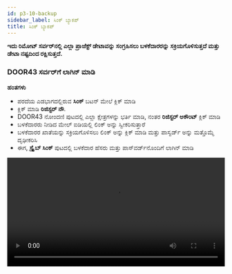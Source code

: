 ```yaml
---
id: p3-10-backup
sidebar_label: ಸಿಂಕ್ ಬ್ಯಾಕಪ್
title: ಸಿಂಕ್ ಬ್ಯಾಕಪ್
---
```

**ಇದು ರಿಮೋಟ್ ಸರ್ವರ್‌ನಲ್ಲಿ ಎಲ್ಲಾ ಪ್ರಾಜೆಕ್ಟ್ ಡೇಟಾವನ್ನು ಸಂಗ್ರಹಿಸಲು ಬಳಕೆದಾರರನ್ನು ಸಕ್ರಿಯಗೊಳಿಸುತ್ತದೆ ಮತ್ತು ಡೇಟಾ ನಷ್ಟದಿಂದ ರಕ್ಷಿಸುತ್ತದೆ.**

### DOOR43 ಸರ್ವರ್‌ಗೆ ಲಾಗಿನ್ ಮಾಡಿ

**ಹಂತಗಳು**

- ಪರದೆಯ ಎಡಭಾಗದಲ್ಲಿರುವ **ಸಿಂಕ್** ಬಟನ್ ಮೇಲೆ ಕ್ಲಿಕ್ ಮಾಡಿ
- ಕ್ಲಿಕ್ ಮಾಡಿ **ರಿಜಿಸ್ಟರ್ ನೌ**.
- DOOR43 ನೋಂದಣಿ ಪುಟದಲ್ಲಿ ಎಲ್ಲಾ ಕ್ಷೇತ್ರಗಳನ್ನು ಭರ್ತಿ ಮಾಡಿ, ನಂತರ **ರಿಜಿಸ್ಟರ್ ಅಕೌಂಟ್** ಕ್ಲಿಕ್ ಮಾಡಿ
- ಬಳಕೆದಾರರು ನೀಡಿದ ಮೇಲ್ ಐಡಿಯಲ್ಲಿ ಲಿಂಕ್ ಅನ್ನು ಸ್ವೀಕರಿಸುತ್ತಾರೆ
- ಬಳಕೆದಾರರ ಖಾತೆಯನ್ನು ಸಕ್ರಿಯಗೊಳಿಸಲು ಲಿಂಕ್ ಅನ್ನು ಕ್ಲಿಕ್ ಮಾಡಿ ಮತ್ತು ಪಾಸ್ವರ್ಡ್ ಅನ್ನು ಮತ್ತೊಮ್ಮೆ ದೃಢೀಕರಿಸಿ
- ಈಗ, **ಸ್ಕ್ರೈಬ್ ಸಿಂಕ್** ಪುಟದಲ್ಲಿ ಬಳಕೆದಾರ ಹೆಸರು ಮತ್ತು ಪಾಸ್‌ವರ್ಡ್‌ನೊಂದಿಗೆ ಲಾಗಿನ್ ಮಾಡಿ

<video controls src="/0.5.5/en-Logintotheserver.mov" width="100%" type="video/mov"/>

### ಕ್ಲೌಡ್ ಸಿಂಕ್ 

**ಹಂತಗಳು**

- ನಿಮ್ಮ DOOR 43 ಖಾತೆಯನ್ನು ಪ್ರವೇಶಿಸಲು ಮಾನ್ಯವಾದ ಬಳಕೆದಾರಹೆಸರು ಮತ್ತು ಪಾಸ್‌ವರ್ಡ್ ಅನ್ನು ನಮೂದಿಸಿ
- ಎಲ್ಲಾ ಪ್ರಸ್ತುತ ಬಳಕೆದಾರರ ಪ್ರಾಜೆಕ್ಟ್ ಫೈಲ್‌ಗಳು ಲಭ್ಯವಿರುತ್ತವೆ
- **ಸಿಂಕ್** ಪೇನ್‌ನಿಂದ ನೀವು ಕೆಲಸ ಮಾಡಲು ಬಯಸುವ ಯೋಜನೆಯನ್ನು ಆಯ್ಕೆಮಾಡಿ
- ಬಯಸಿದ ಯೋಜನೆಯನ್ನು ಆಯ್ಕೆ ಮಾಡಿದ ನಂತರ ಸಿಂಕ್ ಪೇನ್‌ನಲ್ಲಿ **ಕ್ಲೌಡ್ ಸಿಂಕ್** ಬಟನ್ ಕ್ಲಿಕ್ ಮಾಡಿ
- ಪ್ರಗತಿ ಪಟ್ಟಿಯು ಕಾಣಿಸಿಕೊಳ್ಳುತ್ತದೆ, ಇದು **ಸಿಂಕ್** ಪ್ರಕ್ರಿಯೆಯ ಸ್ಥಿತಿ ಮತ್ತು ಪೂರ್ಣಗೊಳಿಸುವಿಕೆಯನ್ನು ತೋರಿಸುತ್ತದೆ
- ಯೋಜನೆಯನ್ನು ಯಶಸ್ವಿಯಾಗಿ ಸಿಂಕ್ ಮಾಡಿದ ನಂತರ, ಅದನ್ನು **ಕ್ಲೌಡ್ ಪ್ರಾಜೆಕ್ಟ್‌ಗಳು** ಫಲಕದ ಕೆಳಭಾಗದಲ್ಲಿ ಪಟ್ಟಿಮಾಡಲಾಗುತ್ತದೆ

<video controls src="/0.5.5/en-cloudsync.mov" width="100%" type="video/mp4"/>

### ಸರ್ವರ್‌ನಿಂದ ಪ್ರಾಜೆಕ್ಟ್ ಅನ್ನು ವಿಲೀನಗೊಳಿಸುವಾಗ ಬ್ಯಾಕಪ್ ಅನ್ನು ರಚಿಸುವುದು

**<i>ಇದು ಪ್ರಾಜೆಕ್ಟ್ ಮ್ಯಾನೇಜರ್‌ಗಳು ಮತ್ತು ನಿರ್ವಾಹಕರಿಗೆ</i>**

**ಹಂತಗಳು**

- ಸಿಸ್ಟಮ್ ಸೆಟ್ಟಿಂಗ್‌ನಲ್ಲಿ ಫೋಲ್ಡರ್ **ಆಪ್ ಡೇಟಾ** ಗೆ ಹೋಗಿ
- ಹಿಂದಿನ ಡೇಟಾವನ್ನು ಹಿಂಪಡೆಯಲು, ಡೇಟಾವನ್ನು ಆದ್ಯತೆಯ ಸ್ಥಳಕ್ಕೆ ನಕಲಿಸಿ.

<video controls src="/assets/backups.mov" width="100%" type="video/mov"/>
<p> </p>



:::note ಟಿಪ್ಪಣಿ

- ನಾವು **ಸಿಂಕ್** ವಿಲೀನ ಕಾರ್ಯಾಚರಣೆಯನ್ನು ಮಾಡಿದಾಗ, ಬ್ಯಾಕ್‌ಅಪ್ ಫೋಲ್ಡರ್‌ಗೆ ಬ್ಯಾಕ್‌ಅಪ್ ಅನ್ನು ಸೇರಿಸಲಾಗುತ್ತದೆ ಮತ್ತು ಗರಿಷ್ಠ ಸಂಖ್ಯೆಯ ಬ್ಯಾಕ್‌ಅಪ್‌ಗಳು ಪ್ರಸ್ತುತ 5 ಆಗಿದ್ದು, ಹಳೆಯ ಬ್ಯಾಕಪ್‌ಗಳನ್ನು ಪಟ್ಟಿಯಿಂದ ಹೊರತರಲಾಗುತ್ತದೆ
- ಸ್ಕ್ರೈಬ್‌ಗೆ ಪ್ರಾಜೆಕ್ಟ್‌ಗಳನ್ನು ಆಮದು ಮಾಡುವಾಗ ಸಂಘರ್ಷದ ಪ್ರಾಜೆಕ್ಟ್ ಡೇಟಾಕ್ಕಾಗಿ ದೋಷ ಸಂಭವಿಸಬಹುದು. ಸ್ಕ್ರೈಬ್ ಅದನ್ನು ಸ್ವಯಂಚಾಲಿತವಾಗಿ ನಿರ್ವಹಿಸುವುದಿಲ್ಲ
- ಬಳಕೆದಾರರು ದೋಷ ಸಂದೇಶವನ್ನು ಸ್ವೀಕರಿಸಿದಾಗ, ಅದನ್ನು ಬಳಕೆದಾರರು ಪರಿಹರಿಸಬೇಕು

:::

